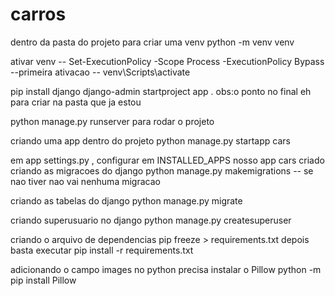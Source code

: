 # carros

dentro da pasta do projeto para criar uma venv
python -m venv venv


ativar venv
-- Set-ExecutionPolicy -Scope Process -ExecutionPolicy Bypass  --primeira ativacao
-- venv\Scripts\activate

pip install django
django-admin startproject app .
obs:o ponto no final eh para criar na pasta que ja estou

python manage.py runserver
para rodar o projeto

criando uma app dentro do projeto
python manage.py startapp cars

em app settings.py , configurar  em INSTALLED_APPS nosso app cars criado
criando as migracoes do django
python manage.py makemigrations -- se nao tiver nao vai nenhuma migracao

criando as tabelas do django 
python manage.py migrate

criando superusuario no django
python manage.py createsuperuser

criando o arquivo de dependencias
pip freeze > requirements.txt
depois basta executar
pip install -r requirements.txt

adicionando o campo images no python precisa instalar o Pillow
python -m pip install Pillow
